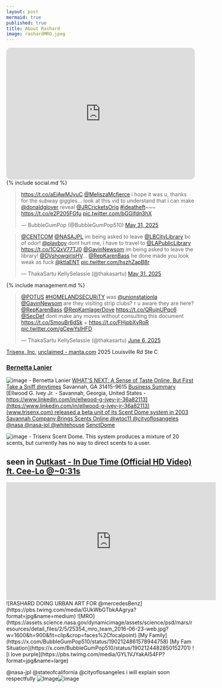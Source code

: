 ```yaml
---
layout: post
mermaid: true
published: true
title: About Rashard
image: rashardMRO.jpeg
---
```


<iframe style="border-radius:12px" src="https://open.spotify.com/embed/track/1gkn90ExKRNAOlhDs4RoW0?utm_source=generator" width="100%" height="352" frameBorder="0" allowfullscreen="" allow="autoplay; clipboard-write; encrypted-media; fullscreen; picture-in-picture" loading="lazy"></iframe>
{% include social.md %}
<blockquote class="twitter-tweet"><p lang="en" dir="ltr"><a href="https://t.co/aEiAwMJvuC">https://t.co/aEiAwMJvuC</a> <a href="https://twitter.com/MeliszaMcfierce?ref_src=twsrc%5Etfw">@MeliszaMcfierce</a> i hope it was u, thanks for the subway giggles... look at this vid to understand that i can make <a href="https://twitter.com/donaldglover?ref_src=twsrc%5Etfw">@donaldglover</a> reveal <a href="https://twitter.com/JRCricketsOrig?ref_src=twsrc%5Etfw">@JRCricketsOrig</a> <a href="https://twitter.com/hashtag/ideatheft?src=hash&amp;ref_src=twsrc%5Etfw">#ideatheft</a>~~~ <a href="https://t.co/e2P205FGfu">https://t.co/e2P205FGfu</a> <a href="https://t.co/bGGIfdn3hX">pic.twitter.com/bGGIfdn3hX</a></p>&mdash; BubbleGumPop (@BubbleGumPop510) <a href="https://twitter.com/BubbleGumPop510/status/1928872292223955399?ref_src=twsrc%5Etfw">May 31, 2025</a></blockquote> <script async src="https://platform.twitter.com/widgets.js" charset="utf-8"></script>
<blockquote class="twitter-tweet"><p lang="en" dir="ltr"><a href="https://twitter.com/CENTCOM?ref_src=twsrc%5Etfw">@CENTCOM</a> <a href="https://twitter.com/NASAJPL?ref_src=twsrc%5Etfw">@NASAJPL</a> im being asked to leave <a href="https://twitter.com/LBCityLibrary?ref_src=twsrc%5Etfw">@LBCityLibrary</a> bc of odor! <a href="https://twitter.com/Playboy?ref_src=twsrc%5Etfw">@playboy</a> dont hurt me, i have to travel to <a href="https://twitter.com/LAPublicLibrary?ref_src=twsrc%5Etfw">@LAPublicLibrary</a> <a href="https://t.co/1CQxV77TJ0">https://t.co/1CQxV77TJ0</a> <a href="https://twitter.com/GavinNewsom?ref_src=twsrc%5Etfw">@GavinNewsom</a> im being asked to leave the library! <a href="https://twitter.com/DVshowgirlsHV?ref_src=twsrc%5Etfw">@DVshowgirlsHV</a>... <a href="https://twitter.com/RepKarenBass?ref_src=twsrc%5Etfw">@RepKarenBass</a> he done made you look weak as fuck <a href="https://twitter.com/ktlaENT?ref_src=twsrc%5Etfw">@ktlaENT</a> <a href="https://t.co/hszhZapB8r">pic.twitter.com/hszhZapB8r</a></p>&mdash; ThakaSartu KellySelassie (@thakasartu) <a href="https://twitter.com/thakasartu/status/1928908042994884917?ref_src=twsrc%5Etfw">May 31, 2025</a></blockquote> <script async src="https://platform.twitter.com/widgets.js" charset="utf-8"></script>

{% include management.md %}


<blockquote class="twitter-tweet"><p lang="en" dir="ltr"><a href="https://twitter.com/POTUS?ref_src=twsrc%5Etfw">@POTUS</a> <a href="https://twitter.com/hashtag/HOMELANDSECURiTY?src=hash&amp;ref_src=twsrc%5Etfw">#HOMELANDSECURiTY</a> was <a href="https://twitter.com/unionstationla?ref_src=twsrc%5Etfw">@unionstationla</a> <a href="https://twitter.com/GavinNewsom?ref_src=twsrc%5Etfw">@GavinNewsom</a> are they visiting strip clubs? r u aware they are here? <a href="https://twitter.com/RepKarenBass?ref_src=twsrc%5Etfw">@RepKarenBass</a> <a href="https://twitter.com/RepKamlagerDove?ref_src=twsrc%5Etfw">@RepKamlagerDove</a> <a href="https://t.co/QRujnUPqc6">https://t.co/QRujnUPqc6</a> <a href="https://twitter.com/SecDef?ref_src=twsrc%5Etfw">@SecDef</a> dont make any moves without consulting this document <a href="https://t.co/SmouBr6dSk">https://t.co/SmouBr6dSk</a> + <a href="https://t.co/FHjpbXvRoR">https://t.co/FHjpbXvRoR</a> <a href="https://t.co/gCewYsIHFD">pic.twitter.com/gCewYsIHFD</a></p>&mdash; ThakaSartu KellySelassie (@thakasartu) <a href="https://twitter.com/thakasartu/status/1931031626731147672?ref_src=twsrc%5Etfw">June 6, 2025</a></blockquote> <script async src="https://platform.twitter.com/widgets.js" charset="utf-8"></script>

[Trisenx, Inc.](https://www.bbb.org/us/ga/savannah/profile/computer-hardware/trisenx-inc-0403-235955126)
[unclaimed - manta.com](https://www.manta.com/c/mm33t09/trisenx-holdings-inc)
2025 Louisville Rd Ste C
### [Bernetta Lanier](https://www.savannahga.gov/3028/District-1)
![image - Bernetta Lanier](https://github.com/user-attachments/assets/9b917c10-c97c-460d-834d-bacbcdc3edb2)
[WHAT'S NEXT; A Sense of Taste Online, But First Take a Sniff @nytimes](https://www.nytimes.com/2000/12/21/technology/what-s-next-a-sense-of-taste-online-but-first-take-a-sniff.html)
Savannah, GA 31415-9615 [Business Summary](https://www.savannahnow.com/story/news/2010/08/27/business-summary/13685977007/)
[Ellwood G. Ivey Jr. - Savannah, Georgia, United States - https://www.linkedin.com/in/ellwood-g-ivey-jr-36a82113](https://www.linkedin.com/in/ellwood-g-ivey-jr-36a82113)
[(www.trisenx.com) released a beta unit of its Scent Dome system in 2003 ](https://www.researchgate.net/figure/Trisenx-Scent-Dome-This-system-produces-a-mixture-of-20-scents-but-currently-has-no-way_fig2_3422717)
[Savannah Company Brings Scents Online @wtoc11 @cityoflosangeles @nasa @nasa-jpl @whitehouse](https://www.wtoc.com/story/3771256/savannah-company-brings-scents-online/) [SenctDome](https://nstperfume.com/2005/04/18/the-scent-dome/)

![image - Trisenx Scent Dome. This system produces a mixture of 20 scents, but currently has no way to direct scents to a user.](https://github.com/user-attachments/assets/cabbc24f-761f-430c-8959-8a159fd07cf1)

## seen in [Outkast - In Due Time (Official HD Video) ft. Cee-Lo @~0:31s](https://youtu.be/gvMCA9jHFZ0?t=28)
<iframe width="560" height="315" src="https://www.youtube.com/embed/gvMCA9jHFZ0?si=XTVrLW0loWstjH1G" title="YouTube video player" frameborder="0" allow="accelerometer; autoplay; clipboard-write; encrypted-media; gyroscope; picture-in-picture; web-share" referrerpolicy="strict-origin-when-cross-origin" allowfullscreen></iframe>
![RASHARD DOING URBAN ART FOR @mercedesBenz](https://pbs.twimg.com/media/GUkWbGTbkAAgrya?format=jpg&name=medium)
![MRO](https://assets.science.nasa.gov/dynamicimage/assets/science/psd/mars/resources/detail_files/2/5/25354_mro_team_2016-06-23-web.jpg?w=1600&h=900&fit=clip&crop=faces%2Cfocalpoint)
[My Family](https://x.com/BubbleGumPop510/status/1902124861578944758) [My Fam Situation](https://x.com/BubbleGumPop510/status/1902124482850152701)
![i love purple](https://pbs.twimg.com/media/GYL1VJYakAI54FP?format=jpg&name=large)

@nasa-jpl @stateofcalifornia @cityoflosangeles i will explain soon respectfully 
<img src="https://pbs.twimg.com/media/Gsxw8tub0AADakT?format=png&amp;name=large" alt="Image"/>![image](https://github.com/user-attachments/assets/97a066b1-2c20-44ee-9357-6de4cf960585)

